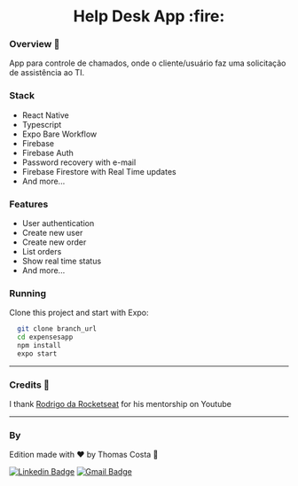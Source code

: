 <h1 align="center">
 Help Desk App :fire:
</h1>


### Overview :book:
App para controle de chamados, onde o cliente/usuário faz uma solicitação de assistência ao TI.

### Stack

- React Native
- Typescript
- Expo Bare Workflow
- Firebase
- Firebase Auth
- Password recovery with e-mail
- Firebase Firestore with Real Time updates
- And more...


### Features

- User authentication 
- Create new user
- Create new order
- List orders
- Show real time status
- And more...


### Running

Clone this project and start with Expo: 
```bash
  git clone branch_url
  cd expensesapp
  npm install
  expo start
```
---

### Credits 🤝
I thank [Rodrigo da Rocketseat](https://github.com/rodrigorgtic/ "Rodrigo da Rocketseat") for his mentorship on Youtube

---
### By
Edition made with ❤️ by Thomas Costa 👋

[![Linkedin Badge](https://img.shields.io/badge/-Thomas%20Costa-blue?style=flat-square&logo=Linkedin&logoColor=white&link=https://www.linkedin.com/in/tgmarinho/)](https://www.linkedin.com/in/thomasjeffcosta/) 
[![Gmail Badge](https://img.shields.io/badge/-thomas.jeffcosta@gmail.com-c14438?style=flat-square&logo=Gmail&logoColor=white&link=mailto:thomas.jeffcosta@gmail.com)](mailto:thomas.jeffcosta@gmail.com)
